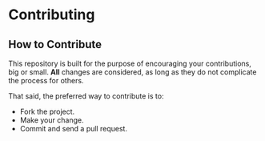 # Contributing

## How to Contribute

This repository is built for the purpose of encouraging your contributions, big or small. **All** changes are considered, as long as they do not complicate the process for others.

That said, the preferred way to contribute is to:

* Fork the project.
* Make your change.
* Commit and send a pull request.

